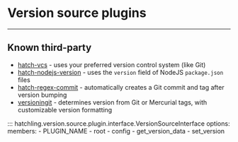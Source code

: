 # Version source plugins

-----

## Known third-party

- [hatch-vcs](https://github.com/ofek/hatch-vcs) - uses your preferred version control system (like Git)
- [hatch-nodejs-version](https://github.com/agoose77/hatch-nodejs-version) - uses the `version` field of NodeJS `package.json` files
- [hatch-regex-commit](https://github.com/frankie567/hatch-regex-commit) - automatically creates a Git commit and tag after version bumping
- [versioningit](https://github.com/jwodder/versioningit) - determines version from Git or Mercurial tags, with customizable version formatting

::: hatchling.version.source.plugin.interface.VersionSourceInterface
    options:
      members:
      - PLUGIN_NAME
      - root
      - config
      - get_version_data
      - set_version

